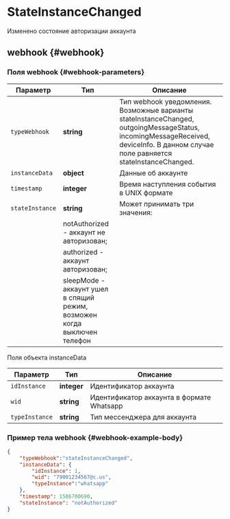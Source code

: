# StateInstanceChanged

Изменено состояние авторизации аккаунта

## webhook {#webhook}

### Поля webhook {#webhook-parameters}

Параметр | Тип | Описание
----- | ----- | -----
`typeWebhook` | **string** | Тип webhook уведомления. Возможные варианты stateInstanceChanged, outgoingMessageStatus, incomingMessageReceived, deviceInfo. В данном случае поле равняется stateInstanceChanged.
`instanceData` | **object** | Данные об аккаунте
`timestamp` | **integer** | Время наступления события в UNIX формате
`stateInstance` | **string** | Может принимать три значения:
| | notAuthorized - аккаунт не авторизован;
| | authorized - аккаунт авторизован;
| | sleepMode - аккаунт ушел в спящий режим, возможен когда выключен телефон

Поля объекта instanceData

Параметр | Тип | Описание
----- | ----- | -----
`idInstance` | **integer** | Идентификатор аккаунта
`wid` | **string** | Идентификатор аккаунта в формате Whatsapp
`typeInstance` | **string** | Тип мессенджера для аккаунта

### Пример тела webhook {#webhook-example-body}

```json
{
    "typeWebhook":"stateInstanceChanged",
    "instanceData": {
        "idInstance": 1,
        "wid": "79001234567@c.us",
        "typeInstance":"whatsapp"
    },
    "timestamp": 1586700690,
    "stateInstance": "notAuthorized"
}
```
